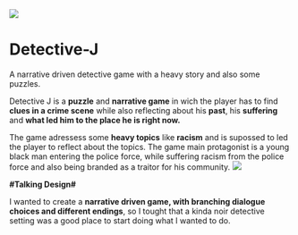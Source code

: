 <img src="https://i.imgur.com/WQ9bZYv.png">

# Detective-J
A narrative driven detective game with a heavy story and also some puzzles.

Detective J is a <b>puzzle</b> and <b>narrative game</b> in wich the player has to find <b>clues in a crime scene</b> while also reflecting about his <b>past</b>, his <b>suffering</b> and <b>what led him to the place he is right now.</b>

The game adressess some <b>heavy topics</b> like <b>racism</b> and is supossed to led the player to reflect about the topics.
The game main protagonist is a young black man entering the police force, while suffering racism from the police force and also being branded as a traitor for his community.
<img src="[https://i.imgur.com/WQ9bZYv.png](https://i.imgur.com/yv7zMyz.png)">

<b>#Talking Design#</b>

I wanted to create a <b>narrative driven game, with branching dialogue choices and different endings</b>, so I tought that a kinda noir detective setting was a good place to start doing what I wanted to do.

